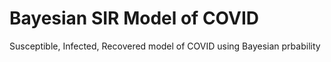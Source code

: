 # Bayesian SIR Model of COVID
Susceptible, Infected, Recovered model of COVID using Bayesian prbability

